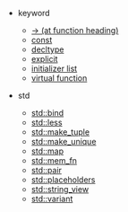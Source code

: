 - keyword
  - [-> (at function heading)](https://stackoverflow.com/questions/22514855/arrow-operator-in-function-heading)
  - [const](https://www.geeksforgeeks.org/const-member-functions-c/)
  - [decltype](https://www.geeksforgeeks.org/type-inference-in-c-auto-and-decltype/)
  - [explicit](https://www.geeksforgeeks.org/use-of-explicit-keyword-in-cpp/)
  - [initializer list](https://www.geeksforgeeks.org/when-do-we-use-initializer-list-in-c/)
  - [virtual function](https://www.geeksforgeeks.org/virtual-function-cpp/)

- std
  - [std::bind](https://www.geeksforgeeks.org/bind-function-placeholders-c/)
  - [std::less](https://www.geeksforgeeks.org/stdless-in-c-with-examples/)
  - [std::make_tuple](https://www.geeksforgeeks.org/tuples-in-c/)
  - [std::make_unique](https://www.geeksforgeeks.org/auto_ptr-unique_ptr-shared_ptr-weak_ptr-2/)
  - [std::map](https://www.geeksforgeeks.org/map-associative-containers-the-c-standard-template-library-stl/)
  - [std::mem_fn](http://zhaoyan.website/xinzhi/cpp/cppsu77.html)
  - [std::pair](https://www.geeksforgeeks.org/pair-in-cpp-stl/)
  - [std::placeholders](https://www.geeksforgeeks.org/bind-function-placeholders-c/)
  - [std::string_view](https://www.geeksforgeeks.org/class-stdstring_view-in-cpp-17/)
  - [std::variant](https://www.cppstories.com/2018/06/variant/)
